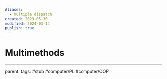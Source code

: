 ```yaml
---
Aliases:
  - multiple dispatch
created: 2023-05-30
modified: 2024-03-14
publish: true
---
```


# Multimethods

---
parent:
tags: #stub #computer/PL #computer/OOP